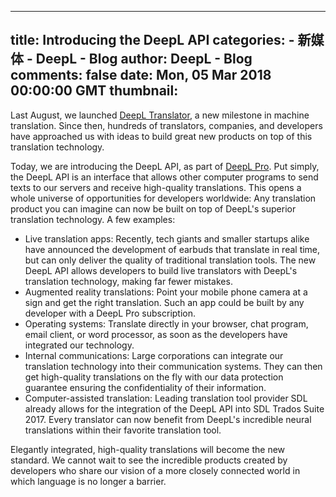 
---
title: Introducing the DeepL API
categories: 
    - 新媒体
    - DeepL - Blog
author: DeepL - Blog
comments: false
date: Mon, 05 Mar 2018 00:00:00 GMT
thumbnail: 
---

<div>   
<p>Last August, we launched <a href="https://www.deepl.com/translator">DeepL Translator</a>, a new milestone in machine translation.  Since then, hundreds of translators, companies, and developers have approached us with ideas to build great new products on top of this translation technology.</p> <p>Today, we are introducing the DeepL API, as part of <a href="https://www.deepl.com/pro.html">DeepL Pro</a>.  Put simply, the DeepL API is an interface that allows other computer programs to send texts to our servers and receive high-quality translations.  This opens a whole universe of opportunities for developers worldwide:     Any translation product you can imagine can now be built on top of DeepL's superior translation technology. A few examples:</p>     <ul>         <li>Live translation apps: Recently, tech giants and smaller startups alike have announced the development of earbuds that translate in real time, but can only deliver the quality of traditional translation tools. The new DeepL API allows developers to build live translators with DeepL's translation technology, making far fewer mistakes.</li>         <li>Augmented reality translations: Point your mobile phone camera at a sign and get the right translation. Such an app could be built by any developer with a DeepL Pro subscription.</li>         <li>Operating systems: Translate directly in your browser, chat program, email client, or word processor, as soon as the developers have integrated our technology.</li>         <li>Internal communications: Large corporations can integrate our translation technology into their communication systems. They can then get high-quality translations on the fly with our data protection guarantee ensuring the confidentiality of their information.</li>         <li>Computer-assisted translation: Leading translation tool provider SDL already allows for the integration of the DeepL API into SDL Trados Suite 2017. Every translator can now benefit from DeepL's incredible neural translations within their favorite translation tool.</li>     </ul>     <p>Elegantly integrated, high-quality translations will become the new standard. We cannot wait to see the incredible products created by developers who share our vision of a more closely connected world in which language is no longer a barrier.</p>  
</div>
            